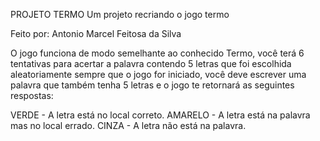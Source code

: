 PROJETO TERMO
Um projeto recriando o jogo termo





Feito por:
Antonio Marcel Feitosa da Silva


  O jogo funciona de modo semelhante ao conhecido Termo, você terá 6 tentativas para acertar a palavra contendo 5 letras que foi escolhida aleatoriamente sempre que o jogo for iniciado, você deve escrever uma palavra que também tenha 5 letras e o jogo te retornará as seguintes respostas:

VERDE - A letra está no local correto.
AMARELO - A letra está na palavra mas no local errado.
CINZA - A letra não está na palavra.

